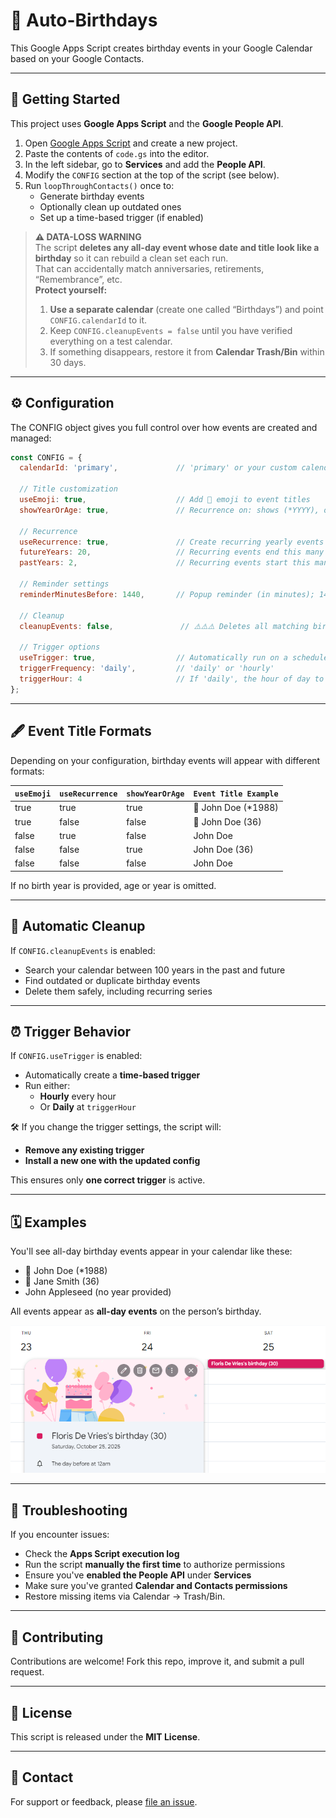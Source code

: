 # 🎉 Auto-Birthdays

This Google Apps Script creates birthday events in your Google Calendar based on your Google Contacts.

---

## 🚀 Getting Started

This project uses **Google Apps Script** and the **Google People API**.

1. Open [Google Apps Script](https://script.google.com/) and create a new project.
2. Paste the contents of `code.gs` into the editor.
3. In the left sidebar, go to **Services** and add the **People API**.
4. Modify the `CONFIG` section at the top of the script (see below).
5. Run `loopThroughContacts()` once to:
   - Generate birthday events
   - Optionally clean up outdated ones
   - Set up a time-based trigger (if enabled)

> **⚠️ DATA-LOSS WARNING**  
> The script **deletes any all-day event whose date and title look like a birthday** so it can rebuild a clean set each run.  
> That can accidentally match anniversaries, retirements, “Remembrance”, etc.  
> **Protect yourself:**
> 1. **Use a separate calendar** (create one called “Birthdays”) and point `CONFIG.calendarId` to it.  
> 2. Keep `CONFIG.cleanupEvents = false` until you have verified everything on a test calendar.  
> 3. If something disappears, restore it from **Calendar Trash/Bin** within 30 days.

---

## ⚙️ Configuration

The CONFIG object gives you full control over how events are created and managed:

```javascript
const CONFIG = {
  calendarId: 'primary',             // 'primary' or your custom calendar ID

  // Title customization
  useEmoji: true,                    // Add 🎂 emoji to event titles
  showYearOrAge: true,               // Recurrence on: shows (*YYYY), off: shows (age)

  // Recurrence
  useRecurrence: true,               // Create recurring yearly events
  futureYears: 20,                   // Recurring events end this many years in the future
  pastYears: 2,                      // Recurring events start this many years in the past

  // Reminder settings
  reminderMinutesBefore: 1440,       // Popup reminder (in minutes); 1440 = 1 day before

  // Cleanup
  cleanupEvents: false,               // ⚠️⚠️⚠️ Deletes all matching birthday events between ±100 years

  // Trigger options
  useTrigger: true,                  // Automatically run on a schedule
  triggerFrequency: 'daily',         // 'daily' or 'hourly'
  triggerHour: 4                     // If 'daily', the hour of day to run (0–23)
};
```

---

## 🖋️ Event Title Formats

Depending on your configuration, birthday events will appear with different formats:

| `useEmoji` | `useRecurrence` | `showYearOrAge` | `Event Title Example`     |
|------------|-----------------|-----------------|---------------------------|
| true       | true            | true            | 🎂 John Doe (*1988)       |
| true       | false           | false           | 🎂 John Doe (36)          |
| false      | true            | false           | John Doe                  |
| false      | false           | true            | John Doe (36)             |
| false      | false           | false           | John Doe                  |

If no birth year is provided, age or year is omitted.

---

## 🧹 Automatic Cleanup

If `CONFIG.cleanupEvents` is enabled:

- Search your calendar between 100 years in the past and future
- Find outdated or duplicate birthday events
- Delete them safely, including recurring series

---

## ⏰ Trigger Behavior

If `CONFIG.useTrigger` is enabled:

- Automatically create a **time-based trigger**
- Run either:
  - **Hourly** every hour
  - Or **Daily** at `triggerHour`

🛠️ If you change the trigger settings, the script will:
- **Remove any existing trigger**
- **Install a new one with the updated config**

This ensures only **one correct trigger** is active.

---

## 🗓️ Examples

You'll see all-day birthday events appear in your calendar like these:

- 🎂 John Doe (*1988)
- 🎂 Jane Smith (36)
- John Appleseed (no year provided)

All events appear as **all-day events** on the person’s birthday.

![Example Event](img/example.png)

---

## 🧰 Troubleshooting

If you encounter issues:

- Check the **Apps Script execution log**
- Run the script **manually the first time** to authorize permissions
- Ensure you've **enabled the People API** under **Services**
- Make sure you've granted **Calendar and Contacts permissions**
- Restore missing items via Calendar → Trash/Bin.

---

## 🤝 Contributing

Contributions are welcome! Fork this repo, improve it, and submit a pull request.

---

## 📄 License

This script is released under the **MIT License**.

---

## 💬 Contact

For support or feedback, please [file an issue](https://github.com/FlorisDeVries/Auto-Birthdays/issues).